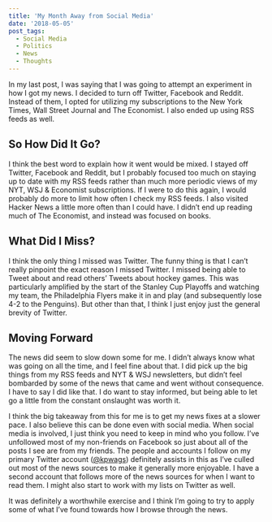 ```yaml
---
title: 'My Month Away from Social Media'
date: '2018-05-05'
post_tags:
  - Social Media
  - Politics
  - News
  - Thoughts
---
```


In my last post, I was saying that I was going to attempt an experiment in how I got my news. I decided to turn off Twitter, Facebook and Reddit. Instead of them, I opted for utilizing my subscriptions to the New York Times, Wall Street Journal and The Economist. I also ended up using RSS feeds as well.
<!-- excerpt -->

## So How Did It Go?

I think the best word to explain how it went would be mixed. I stayed off Twitter, Facebook and Reddit, but I probably focused too much on staying up to date with my RSS feeds rather than much more periodic views of my NYT, WSJ & Economist subscriptions. If I were to do this again, I would probably do more to limit how often I check my RSS feeds. I also visited Hacker News a little more often than I could have. I didn’t end up reading much of The Economist, and instead was focused on books.

## What Did I Miss?

I think the only thing I missed was Twitter. The funny thing is that I can’t really pinpoint the exact reason I missed Twitter. I missed being able to Tweet about and read others’ Tweets about hockey games. This was particularly amplified by the start of the Stanley Cup Playoffs and watching my team, the Philadelphia Flyers make it in and play (and subsequently lose 4-2 to the Penguins). But other than that, I think I just enjoy just the general brevity of Twitter.

## Moving Forward

The news did seem to slow down some for me. I didn’t always know what was going on all the time, and I feel fine about that. I did pick up the big things from my RSS feeds and NYT & WSJ newsletters, but didn’t feel bombarded by some of the news that came and went without consequence. I have to say I did like that. I do want to stay informed, but being able to let go a little from the constant onslaught was worth it.

I think the big takeaway from this for me is to get my news fixes at a slower pace. I also believe this can be done even with social media. When social media is involved, I just think you need to keep in mind who you follow. I’ve unfollowed most of my non-friends on Facebook so just about all of the posts I see are from my friends. The people and accounts I follow on my primary Twitter account ([@kpwags](https://www.twitter.com/kpwags)) definitely assists in this as I’ve culled out most of the news sources to make it generally more enjoyable. I have a second account that follows more of the news sources for when I want to read them. I might also start to work with my lists on Twitter as well.

It was definitely a worthwhile exercise and I think I’m going to try to apply some of what I’ve found towards how I browse through the news.
